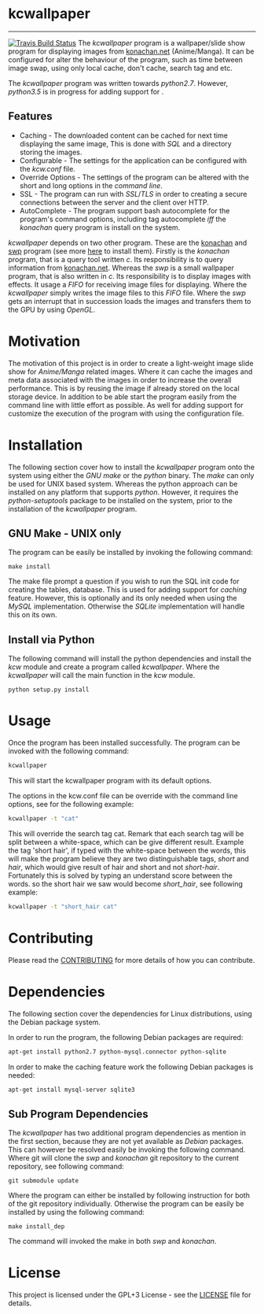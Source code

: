 # kcwallpaper #
---
[![Travis Build Status](https://travis-ci.org/voldien/kcwallpaper.svg?branch=master)](https://travis-ci.org/voldien/kcwallpaper)
The *kcwallpaper* program is a wallpaper/slide show program for displaying images from [konachan.net](https://konachan.net) (Anime/Manga). It can be configured for alter the behaviour of the program, such as time between image swap, using only local cache, don't cache, search tag and etc.

The *kcwallpaper* program was written towards *python2.7*. However, *python3.5* is in progress for adding support for .

## Features ##
* Caching - The downloaded content can be cached for next time displaying the same image, This is done with *SQL* and a directory storing the images.
* Configurable - The settings for the application can be configured with the *kcw.conf* file.
* Override Options - The settings of the program can be altered with the short and long options in the *command line*.
* SSL - The program can run with *SSL*/*TLS* in order to creating a secure connections between the server and the client over HTTP.
* AutoComplete - The program support bash autocomplete for the program's command options, including tag autocomplete *iff* the *konachan* query program is install on the system.


*kcwallpaper* depends on two other program. These are the [konachan](https://github.com/voldien/konachan) and [swp](https://github.com/voldien/swp) program (see more [here](#Dependencies) to install them). Firstly is the *konachan* program, that is a query tool written *c*. Its responsibility is to query information from [konachan.net](https://konachan.net). Whereas the *swp* is a small wallpaper program, that is also written in *c*. Its responsibility is to display images with effects. It usage a *FIFO* for receiving image files for displaying. Where the *kcwallpaper* simply writes the image files to this *FIFO* file. Where the *swp* gets an interrupt that in succession loads the images and transfers them to the GPU by using *OpenGL*.

# Motivation #
The motivation of this project is in order to create a light-weight image slide show for *Anime/Manga* related images. Where it can cache the images and meta data associated with the images in order to increase the overall performance. This is by reusing the image if already stored on the local storage device. In addition to be able start the program easily from the command line with little effort as possible. As well for adding support for customize the execution of the program with using the configuration file.

# Installation #
The following section cover how to install the *kcwallpaper* program onto the system using either the *GNU make* or the *python* binary. The *make* can only be used for UNIX based system. Whereas the python approach can be installed on any platform that supports *python*. However, it requires the *python-setuptools* package to be installed on the system, prior to the installation of the *kcwallpaper* program.

## GNU Make - UNIX only ##
The program can be easily be installed by invoking the following command:
```
make install
```
The make file prompt a question if you wish to run the SQL init code for creating the tables, database. This is used for adding support for *caching* feature. However, this is optionally and its only needed when using the *MySQL* implementation. Otherwise the *SQLite* implementation will handle this on its own.

## Install via Python ##
The following command will install the python dependencies and install the *kcw* module and create a program called *kcwallpaper*. Where the *kcwallpaper* will call the main function in the *kcw* module.
```
python setup.py install
```

# Usage #

Once the program has been installed successfully. The program can be invoked with the following command:
```bash
kcwallpaper
```
This will start the kcwallpaper program with its default options.

The options in the kcw.conf file can be override with the command line options, see for the following example:
```bash
kcwallpaper -t "cat"
```
This will override the search tag cat. Remark that each search tag will be split between a white-space, which can be give different result. Example the tag 'short hair', if typed with the white-space between the words, this will make the program believe they are two distinguishable tags, *short* and *hair*, which would give result of hair and short and not *short-hair*. Fortunately this is solved by typing an understand score between the words. so the short hair we saw would become *short_hair*, see following example:
```bash
kcwallpaper -t "short_hair cat"
```

# Contributing #
Please read the [CONTRIBUTING](CONTRIBUTING.md) for more details of how you can contribute.

# Dependencies #
The following section cover the dependencies for Linux distributions, using the Debian package system.

In order to run the program, the following Debian packages are required:
```bash
apt-get install python2.7 python-mysql.connector python-sqlite
```
In order to make the caching feature work the following Debian packages is needed:
```bash
apt-get install mysql-server sqlite3
```

## Sub Program Dependencies ##

The *kcwallpaper* has two additional program dependencies as mention in the first section, because they are not yet available as *Debian* packages. This can however be resolved easily be invoking the following command. Where git will clone the *swp* and *konachan* git repository to the current repository, see following command:
```
git submodule update
```
Where the program can either be installed by following instruction for both of the git repository individually. Otherwise the program can be easily be installed by using the following command:
```
make install_dep
```
The command will invoked the make in both *swp* and *konachan*.

# License #
This project is licensed under the GPL+3 License - see the [LICENSE](LICENSE) file for details.

